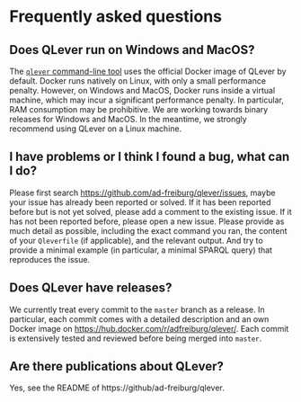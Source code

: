 # Frequently asked questions

## Does QLever run on Windows and MacOS?

The <a href="quickstart/">`qlever` command-line tool</a> uses the official
Docker image of QLever by default. Docker runs natively on Linux, with only a
small performance penalty. However, on Windows and MacOS, Docker runs inside a
virtual machine, which may incur a significant performance penalty. In
particular, RAM consumption may be prohibitive. We are working towards binary
releases for Windows and MacOS. In the meantime, we strongly recommend using
QLever on a Linux machine.

## I have problems or I think I found a bug, what can I do?

Please first search https://github.com/ad-freiburg/qlever/issues, maybe your
issue has already been reported or solved. If it has been reported before but
is not yet solved, please add a comment to the existing issue. If it has not
been reported before, please open a new issue. Please provide as much detail as
possible, including the exact command you ran, the content of your `Qleverfile`
(if applicable), and the relevant output. And try to provide a minimal example
(in particular, a minimal SPARQL query) that reproduces the issue.

## Does QLever have releases?

We currently treat every commit to the `master` branch as a release. In
particular, each commit comes with a detailed description and an own Docker
image on https://hub.docker.com/r/adfreiburg/qlever/. Each commit is
extensively tested and reviewed before being merged into `master`.

## Are there publications about QLever?

Yes, see the README of https://github/ad-freiburg/qlever.
